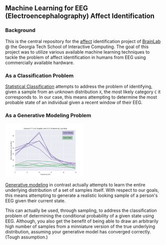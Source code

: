 ## Machine Learning for EEG (Electroencephalography) Affect Identification



### Background

This is the central repository for the [affect](https://en.wikipedia.org/wiki/Affect_(psychology))
identification project of [BrainLab](http://brainlab.gatech.edu/) @ the Georgia Tech School of Interactive Computing.
The goal of this project was to utilize various available machine learning
techniques to tackle the problem of affect identification in humans from EEG
using commercially available hardware.

### As a Classification Problem

[Statistical Classification](https://en.wikipedia.org/wiki/Statistical_classification)
attempts to address the problem of identifying, given a sample from an unknown distribution `X`,
the most likely category `C` it corresponds to. In our case, this means attempting to determine
the most probable state of an individual given a recent window of their EEG.


### As a Generative Modeling Problem

<img src="images/generated_samples.png" width="250px">

[Generative modeling](https://en.wikipedia.org/wiki/Generative_model) in
contrast actually attempts to learn the entire underlying distribution of a set of
samples itself. With respect to our goals, this means attempting to
generate a realistic looking sample of a person's EEG given their current
state.

This can actually be used, through sampling, to address the classification problem of
determining the conditional probability of a given state using EEG. Although,
you also get the benefit of being able to draw an arbitrarily high number of
samples from a minniature version of the true underlying distribution, assuming
your generative model has converged correctly. (Tough assumption.)

